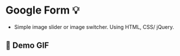 # Google Form :bulb:  
- Simple image slider or image switcher. Using HTML, CSS/ jQuery.

## :camera_flash: Demo GIF
